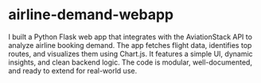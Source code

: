 # airline-demand-webapp
I built a Python Flask web app that integrates with the AviationStack API to analyze airline booking demand. The app fetches flight data, identifies top routes, and visualizes them using Chart.js. It features a simple UI, dynamic insights, and clean backend logic. The code is modular, well-documented, and ready to extend for real-world use.
